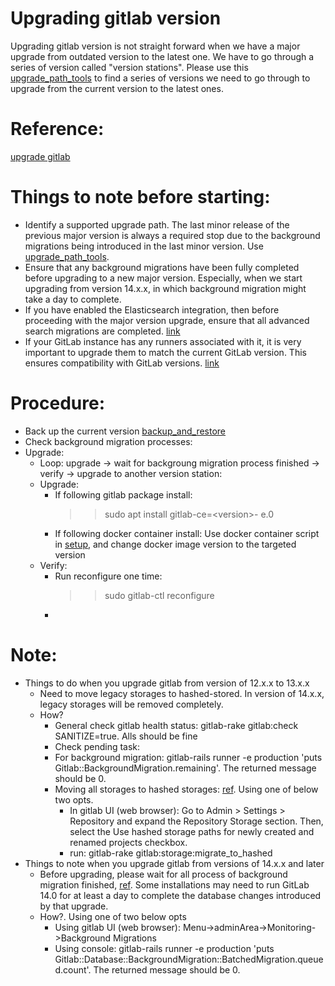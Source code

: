 # Upgrading gitlab version
Upgrading gitlab version is not straight forward when we have a major upgrade from outdated version to the latest one. We have to go through a series of version called "version stations". Please use this [upgrade_path_tools](https://gitlab-com.gitlab.io/support/toolbox/upgrade-path/) to find a series of versions we need to go through to upgrade from the current version to the latest ones.  

# Reference:
[upgrade gitlab](https://docs.gitlab.com/ee/update/index.html#upgrade-paths)

# Things to note before starting:
- Identify a supported upgrade path. The last minor release of the previous major version is always a required stop due to the background migrations being introduced in the last minor version. Use [upgrade_path_tools](https://gitlab-com.gitlab.io/support/toolbox/upgrade-path/).
- Ensure that any background migrations have been fully completed before upgrading to a new major version. Especially, when we start upgrading from version 14.x.x, in which background migration might take a day to complete.
- If you have enabled the Elasticsearch integration, then before proceeding with the major version upgrade, ensure that all advanced search migrations are completed. [link](https://docs.gitlab.com/ee/update/index.html#checking-for-pending-advanced-search-migrations)
- If your GitLab instance has any runners associated with it, it is very important to upgrade them to match the current GitLab version. This ensures compatibility with GitLab versions. [link](https://docs.gitlab.com/runner/#gitlab-runner-versions)

# Procedure:
- Back up the current version [backup_and_restore](https://github.com/nguyendinh1987/gitlab-management-experience/blob/main/backup_and_restore.md)
- Check background migration processes:
- Upgrade:
  - Loop: upgrade -> wait for backgroung migration process finished -> verify -> upgrade to another version station:
  - Upgrade:
    - If following gitlab package install:
      >> sudo apt install gitlab-ce=\<version\>- e.0
    - If following docker container install: Use docker container script in [setup](https://github.com/nguyendinh1987/gitlab-management-experience/blob/main/setup.md), and change docker image version to the targeted version
  - Verify:
    - Run reconfigure one time:
      >> sudo gitlab-ctl reconfigure
    - 

# Note:
- Things to do when you upgrade gitlab from version of 12.x.x to 13.x.x
  - Need to move legacy storages to hashed-stored. In version of 14.x.x, legacy storages will be removed completely.
  - How?
    - General check gitlab health status: gitlab-rake gitlab:check SANITIZE=true. Alls should be fine
    - Check pending task:
    - For background migration: gitlab-rails runner -e production 'puts Gitlab::BackgroundMigration.remaining'. The returned message should be 0.
    - Moving all storages to hashed storages: [ref](https://gitlab.com/gitlab-org/gitlab-foss/-/blob/5cb94fc486b25f14d160a7a584dd9a9f23d1ccc9/doc/administration/repository_storage_types.md). Using one of below two opts.
      - In gitlab UI (web browser): Go to Admin > Settings > Repository and expand the Repository Storage section. Then, select the Use hashed storage paths for newly created and renamed projects checkbox.
      - run: gitlab-rake gitlab:storage:migrate_to_hashed
- Things to note when you upgrade gitlab from versions of 14.x.x and later
  - Before upgrading, please wait for all process of background migration finished, [ref](https://docs.gitlab.com/ee/update/background_migrations.html). Some installations may need to run GitLab 14.0 for at least a day to complete the database changes introduced by that upgrade.
  - How?. Using one of two below opts
    - Using gitlab UI (web browser): Menu->adminArea->Monitoring->Background Migrations
    - Using console: gitlab-rails runner -e production 'puts Gitlab::Database::BackgroundMigration::BatchedMigration.queued.count'. The returned message should be 0.

